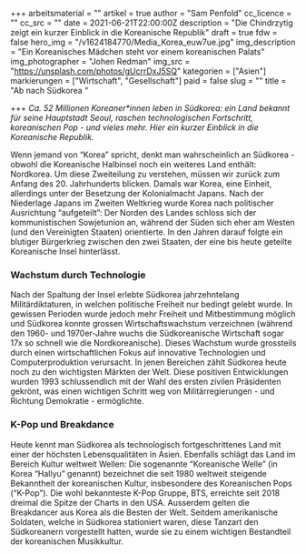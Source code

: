 +++
arbeitsmaterial = ""
artikel = true
author = "Sam Penfold"
cc_licence = ""
cc_src = ""
date = 2021-06-21T22:00:00Z
description = "Die Chindrzytig zeigt ein kurzer Einblick in die Koreanische Republik"
draft = true
fdw = false
hero_img = "/v1624184770/Media_Korea_euw7ue.jpg"
img_description = "Ein Koreanisches Mädchen steht vor einem koreanischen Palats"
img_photographer = "Johen Redman"
img_src = "https://unsplash.com/photos/gUcrrDxJ5SQ"
kategorien = ["Asien"]
markierungen = ["Wirtschaft", "Gesellschaft"]
paid = false
slug = ""
title = "Ab nach Südkorea "

+++
_Ca. 52 Millionen Koreaner*innen leben in Südkorea: ein Land bekannt für seine Hauptstadt Seoul, raschen technologischen Fortschritt, koreanischen Pop - und vieles mehr. Hier ein kurzer Einblick in die Koreanische Republik._

Wenn jemand von “Korea” spricht, denkt man wahrscheinlich an Südkorea - obwohl die Koreanische Halbinsel noch ein weiteres Land enthält: Nordkorea. Um diese Zweiteilung zu verstehen, müssen wir zurück zum Anfang des 20. Jahrhunderts blicken. Damals war Korea, eine Einheit, allerdings unter der Besetzung der Kolonialmacht Japans. Nach der Niederlage Japans im Zweiten Weltkrieg wurde Korea nach politischer Ausrichtung “aufgeteilt”: Der Norden des Landes schloss sich der kommunistischen Sowjetunion an, während der Süden sich eher am Westen (und den Vereinigten Staaten) orientierte. In den Jahren darauf folgte ein blutiger Bürgerkrieg zwischen den zwei Staaten, der eine bis heute geteilte Koreanische Insel hinterlässt.

### Wachstum durch Technologie

Nach der Spaltung der Insel erlebte Südkorea jahrzehntelang Militärdiktaturen, in welchen politische Freiheit nur bedingt gelebt wurde. In gewissen Perioden wurde jedoch mehr Freiheit und Mitbestimmung möglich und Südkorea konnte grossen Wirtschaftswachstum verzeichnen (während den 1960- und 1970er-Jahre wuchs die Südkoreanische Wirtschaft sogar 17x so schnell wie die Nordkoreanische). Dieses Wachstum wurde grossteils durch einen wirtschaftlichen Fokus auf innovative Technologien und Computerproduktion verursacht. In jenen Bereichen zählt Südkorea heute noch zu den wichtigsten Märkten der Welt. Diese positiven Entwicklungen wurden 1993 schlussendlich mit der Wahl des ersten zivilen Präsidenten gekrönt, was einen wichtigen Schritt weg von Militärregierungen - und Richtung Demokratie - ermöglichte.

### K-Pop und Breakdance

Heute kennt man Südkorea als technologisch fortgeschrittenes Land mit einer der höchsten Lebensqualitäten in Asien. Ebenfalls schlägt das Land im Bereich Kultur weltweit Wellen: Die sogenannte “Koreanische Welle” (in Korea “Hallyu” genannt) bezeichnet die seit 1980 weltweit steigende Bekanntheit der koreanischen Kultur, insbesondere des Koreanischen Pops (“K-Pop”). Die wohl bekannteste K-Pop Gruppe, BTS, erreichte seit 2018 dreimal die Spitze der Charts in den USA. Ausserdem gelten die Breakdancer aus Korea als die Besten der Welt. Seitdem amerikanische Soldaten, welche in Südkorea stationiert waren, diese Tanzart den Südkoreanern vorgestellt hatten, wurde sie zu einem wichtigen Bestandteil der koreanischen Musikkultur.